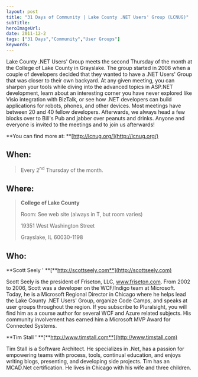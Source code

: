 ```yaml
---
layout: post 
title: "31 Days of Community | Lake County .NET Users' Group (LCNUG)"
subTitle: 
heroImageUrl: 
date: 2011-12-2
tags: ["31 Days","Community","User Groups"]
keywords: 
---
```


Lake County .NET Users' Group meets the second Thursday of the month at the College of Lake County in Grayslake. The group started in 2008 when a couple of developers decided that they wanted to have a .NET Users' Group that was closer to their own backyard. At any given meeting, you can sharpen your tools while diving into the advanced topics in ASP.NET development, learn about an interesting corner you have never explored like Visio integration with BizTalk, or see how .NET developers can build applications for robots, phones, and other devices. Most meetings have between 20 and 40 fellow developers. Afterwards, we always head a few blocks over to Bill's Pub and jabber over peanuts and drinks. Anyone and everyone is invited to the meetings and to join us afterwards!

**You can find more at: **[http://lcnug.org/](http://lcnug.org/)

## When:

> Every 2<sup>nd</sup> Thursday of the month.

## Where:

> **College of Lake County**> 
> 
> Room: See web site (always in T, but room varies)> 
> 19351 West Washington Street> 
> Grayslake, IL 60030-1198

## Who:

**Scott Seely ' **[**http://scottseely.com**](http://scottseely.com)

Scott Seely is the president of Friseton, LLC, www.friseton.com. From 2002 to 2006, Scott was a developer on the WCF/Indigo team at Microsoft. Today, he is a Microsoft Regional Director in Chicago where he helps lead the Lake County .NET Users' Group, organize Code Camps, and speaks at user groups throughout the region. If you subscribe to Pluralsight, you will find him as a course author for several WCF and Azure related subjects. His community involvement has earned him a Microsoft MVP Award for Connected Systems.

**Tim Stall ' **[**http://www.timstall.com**](http://www.timstall.com)

Tim Stall is a Software Architect. He specializes in .Net, has a passion for empowering teams with process, tools, continual education, and enjoys writing blogs, presenting, and developing side projects. Tim has an MCAD.Net certification. He lives in Chicago with his wife and three children.